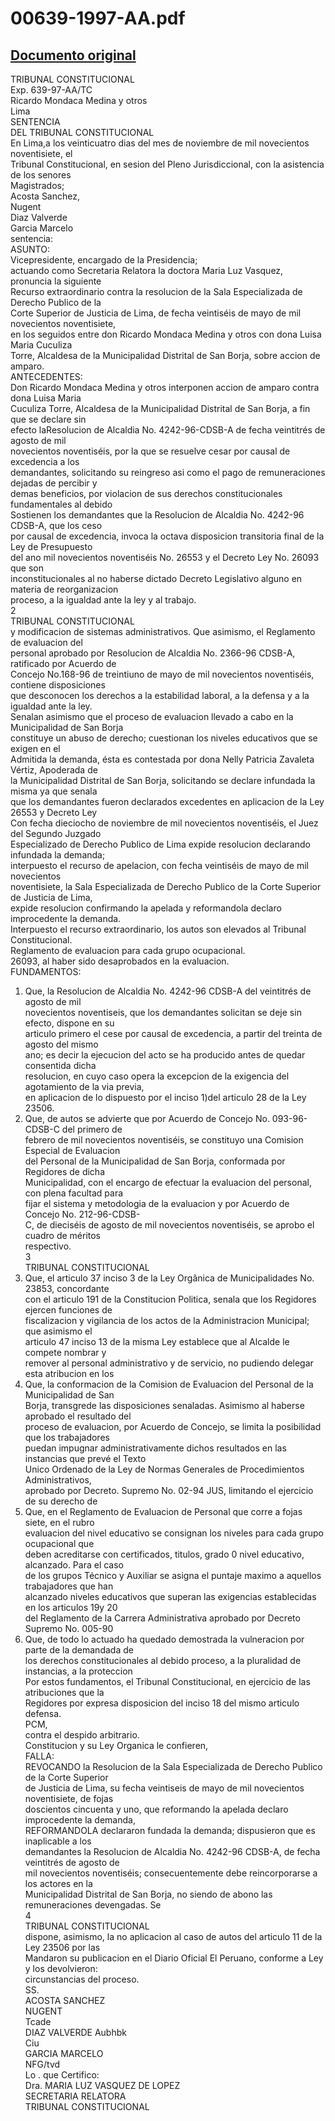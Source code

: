 
00639-1997-AA.pdf
=================
  
[Documento original](https://tc.gob.pe/jurisprudencia/1997/00639-1997-AA.pdf)  
---  
TRIBUNAL CONSTITUCIONAL  
Exp. 639-97-AA/TC  
Ricardo Mondaca Medina y otros  
Lima  
SENTENCIA  
DEL TRIBUNAL CONSTITUCIONAL  
En Lima,a los veinticuatro dias del mes de noviembre de mil novecientos noventisiete, el  
Tribunal Constitucional, en sesion del Pleno Jurisdiccional, con la asistencia de los senores  
Magistrados;  
Acosta Sanchez,  
Nugent  
Diaz Valverde  
Garcia Marcelo  
sentencia:  
ASUNTO:  
Vicepresidente, encargado de la Presidencia;  
actuando como Secretaria Relatora la doctora Maria Luz Vasquez, pronuncia la siguiente  
Recurso extraordinario contra la resolucion de la Sala Especializada de Derecho Publico de la  
Corte Superior de Justicia de Lima, de fecha veintiséis de mayo de mil novecientos noventisiete,  
en los seguidos entre don Ricardo Mondaca Medina y otros con dona Luisa Maria Cuculiza  
Torre, Alcaldesa de la Municipalidad Distrital de San Borja, sobre accion de amparo.  
ANTECEDENTES:  
Don Ricardo Mondaca Medina y otros interponen accion de amparo contra dona Luisa Maria  
Cuculiza Torre, Alcaldesa de la Municipalidad Distrital de San Borja, a fin que se declare sin  
efecto laResolucion de Alcaldia No. 4242-96-CDSB-A de fecha veintitrés de agosto de mil  
novecientos noventiséis, por la que se resuelve cesar por causal de excedencia a los  
demandantes, solicitando su reingreso asi como el pago de remuneraciones dejadas de percibir y  
demas beneficios, por violacion de sus derechos constitucionales fundamentales al debido  
Sostienen los demandantes que la Resolucion de Alcaldia No. 4242-96 CDSB-A, que los ceso  
por causal de excedencia, invoca la octava disposicion transitoria final de la Ley de Presupuesto  
del ano mil novecientos noventiséis No. 26553 y el Decreto Ley No. 26093 que son  
inconstitucionales al no haberse dictado Decreto Legislativo alguno en materia de reorganizacion  
proceso, a la igualdad ante la ley y al trabajo.  
2  
TRIBUNAL CONSTITUCIONAL  
y modificacion de sistemas administrativos. Que asimismo, el Reglamento de evaluacion del  
personal aprobado por Resolucion de Alcaldia No. 2366-96 CDSB-A, ratificado por Acuerdo de  
Concejo No.168-96 de treintiuno de mayo de mil novecientos noventiséis, contiene disposiciones  
que desconocen los derechos a la estabilidad laboral, a la defensa y a la igualdad ante la ley.  
Senalan asimismo que el proceso de evaluacion llevado a cabo en la Municipalidad de San Borja  
constituye un abuso de derecho; cuestionan los niveles educativos que se exigen en el  
Admitida la demanda, ésta es contestada por dona Nelly Patricia Zavaleta Vértiz, Apoderada de  
la Municipalidad Distrital de San Borja, solicitando se declare infundada la misma ya que senala  
que los demandantes fueron declarados excedentes en aplicacion de la Ley 26553 y Decreto Ley  
Con fecha dieciocho de noviembre de mil novecientos noventiséis, el Juez del Segundo Juzgado  
Especializado de Derecho Publico de Lima expide resolucion declarando infundada la demanda;  
interpuesto el recurso de apelacion, con fecha veintiséis de mayo de mil novecientos  
noventisiete, la Sala Especializada de Derecho Publico de la Corte Superior de Justicia de Lima,  
expide resolucion confirmando la apelada y reformandola declaro improcedente la demanda.  
Interpuesto el recurso extraordinario, los autos son elevados al Tribunal Constitucional.  
Reglamento de evaluacion para cada grupo ocupacional.  
26093, al haber sido desaprobados en la evaluacion.  
FUNDAMENTOS:  
1. Que, la Resolucion de Alcaldia No. 4242-96 CDSB-A del veintitrés de agosto de mil  
novecientos noventiseis, que los demandantes solicitan se deje sin efecto, dispone en su  
articulo primero el cese por causal de excedencia, a partir del treinta de agosto del mismo  
ano; es decir la ejecucion del acto se ha producido antes de quedar consentida dicha  
resolucion, en cuyo caso opera la excepcion de la exigencia del agotamiento de la via previa,  
en aplicacion de lo dispuesto por el inciso 1)del articulo 28 de la Ley 23506.  
2. Que, de autos se advierte que por Acuerdo de Concejo No. 093-96-CDSB-C del primero de  
febrero de mil novecientos noventiséis, se constituyo una Comision Especial de Evaluacion  
del Personal de la Municipalidad de San Borja, conformada por Regidores de dicha  
Municipalidad, con el encargo de efectuar la evaluacion del personal, con plena facultad para  
fijar el sistema y metodologia de la evaluacion y por Acuerdo de Concejo No. 212-96-CDSB-  
C, de dieciséis de agosto de mil novecientos noventiséis, se aprobo el cuadro de méritos  
respectivo.  
3  
TRIBUNAL CONSTITUCIONAL  
3. Que, el articulo 37 inciso 3 de la Ley Orgânica de Municipalidades No. 23853, concordante  
con el articulo 191 de la Constitucion Politica, senala que los Regidores ejercen funciones de  
fiscalizacion y vigilancia de los actos de la Administracion Municipal; que asimismo el  
articulo 47 inciso 13 de la misma Ley establece que al Alcalde le compete nombrar y  
remover al personal administrativo y de servicio, no pudiendo delegar esta atribucion en los  
4. Que, la conformacion de la Comision de Evaluacion del Personal de la Municipalidad de San  
Borja, transgrede las disposiciones senaladas. Asimismo al haberse aprobado el resultado del  
proceso de evaluacion, por Acuerdo de Concejo, se limita la posibilidad que los trabajadores  
puedan impugnar administrativamente dichos resultados en las instancias que prevé el Texto  
Unico Ordenado de la Ley de Normas Generales de Procedimientos Administrativos,  
aprobado por Decreto. Supremo No. 02-94 JUS, limitando el ejercicio de su derecho de  
5. Que, en el Reglamento de Evaluacion de Personal que corre a fojas siete, en el rubro  
evaluacion del nivel educativo se consignan los niveles para cada grupo ocupacional que  
deben acreditarse con certificados, titulos, grado 0 nivel educativo, alcanzado. Para el caso  
de los grupos Técnico y Auxiliar se asigna el puntaje maximo a aquellos trabajadores que han  
alcanzado niveles educativos que superan las exigencias establecidas en los articulos 19y 20  
del Reglamento de la Carrera Administrativa aprobado por Decreto Supremo No. 005-90  
6. Que, de todo lo actuado ha quedado demostrada la vulneracion por parte de la demandada de  
los derechos constitucionales al debido proceso, a la pluralidad de instancias, a la proteccion  
Por estos fundamentos, el Tribunal Constitucional, en ejercicio de las atribuciones que la  
Regidores por expresa disposicion del inciso 18 del mismo articulo  
defensa.  
PCM,  
contra el despido arbitrario.  
Constitucion y su Ley Organica le confieren,  
FALLA:  
REVOCANDO la Resolucion de la Sala Especializada de Derecho Publico de la Corte Superior  
de Justicia de Lima, su fecha veintiseis de mayo de mil novecientos noventisiete, de fojas  
doscientos cincuenta y uno, que reformando la apelada declaro improcedente la demanda,  
REFORMANDOLA declararon fundada la demanda; dispusieron que es inaplicable a los  
demandantes la Resolucion de Alcaldia No. 4242-96 CDSB-A, de fecha veintitrés de agosto de  
mil novecientos noventiséis; consecuentemente debe reincorporarse a los actores en la  
Municipalidad Distrital de San Borja, no siendo de abono las remuneraciones devengadas. Se  
4  
TRIBUNAL CONSTITUCIONAL  
dispone, asimismo, la no aplicacion al caso de autos del articulo 11 de la Ley 23506 por las  
Mandaron su publicacion en el Diario Oficial El Peruano, conforme a Ley y los devolvieron:  
circunstancias del proceso.  
SS.  
ACOSTA SANCHEZ  
NUGENT  
Tcade  
DIAZ VALVERDE Aubhbk  
Ciu  
GARCIA MARCELO  
NFG/tvd  
Lo . que Certifico:  
Dra. MARIA LUZ VASQUEZ DE LOPEZ  
SECRETARIA RELATORA  
TRIBUNAL CONSTITUCIONAL
